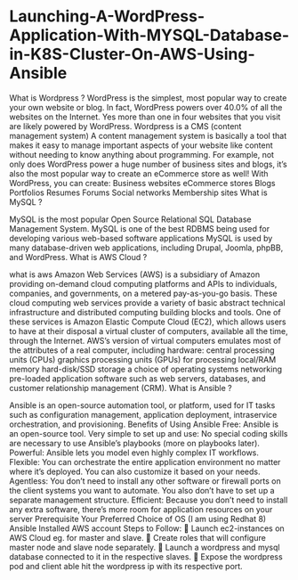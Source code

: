 # Launching-A-WordPress-Application-With-MYSQL-Database-in-K8S-Cluster-On-AWS-Using-Ansible
What is Wordpress ?
WordPress is the simplest, most popular way to create your own website or blog.
In fact, WordPress powers over 40.0% of all the websites on the Internet. Yes more than one in four websites that you visit are likely powered by WordPress.
Wordpress is a CMS (content management system)
A content management system is basically a tool that makes it easy to manage important aspects of your website like content without needing to know anything about programming.
For example, not only does WordPress power a huge number of business sites and blogs, it’s also the most popular way to create an eCommerce store as well! With WordPress, you can create:
Business websites
eCommerce stores
Blogs
Portfolios
Resumes
Forums
Social networks
Membership sites
What is MySQL ?

MySQL is the most popular Open Source Relational SQL Database Management System. MySQL is one of the best RDBMS being used for developing various web-based software applications
MySQL is used by many database-driven web applications, including Drupal, Joomla, phpBB, and WordPress.
What is AWS Cloud ?

what is aws
Amazon Web Services (AWS) is a subsidiary of Amazon providing on-demand cloud computing platforms and APIs to individuals, companies, and governments, on a metered pay-as-you-go basis.
These cloud computing web services provide a variety of basic abstract technical infrastructure and distributed computing building blocks and tools.
One of these services is Amazon Elastic Compute Cloud (EC2), which allows users to have at their disposal a virtual cluster of computers, available all the time, through the Internet.
AWS’s version of virtual computers emulates most of the attributes of a real computer, including hardware:
central processing units (CPUs)
graphics processing units (GPUs) for processing
local/RAM memory
hard-disk/SSD storage
a choice of operating systems
networking
pre-loaded application software such as web servers, databases, and customer relationship management (CRM).
What is Ansible ?

Ansible is an open-source automation tool, or platform, used for IT tasks such as configuration management, application deployment, intraservice orchestration, and provisioning.
Benefits of Using Ansible
Free: Ansible is an open-source tool.
Very simple to set up and use: No special coding skills are necessary to use Ansible’s playbooks (more on playbooks later).
Powerful: Ansible lets you model even highly complex IT workflows.
Flexible: You can orchestrate the entire application environment no matter where it’s deployed. You can also customize it based on your needs.
Agentless: You don’t need to install any other software or firewall ports on the client systems you want to automate. You also don’t have to set up a separate management structure.
Efficient: Because you don’t need to install any extra software, there’s more room for application resources on your server
Prerequisite
Your Preferred Choice of OS (I am using Redhat 8)
Ansible Installed
AWS account
Steps to Follow:
🔅 Launch ec2-instances on AWS Cloud eg. for master and slave.
🔅 Create roles that will configure master node and slave node separately.
🔅 Launch a wordpress and mysql database connected to it in the respective slaves.
🔅 Expose the wordpress pod and client able hit the wordpress ip with its respective port.

